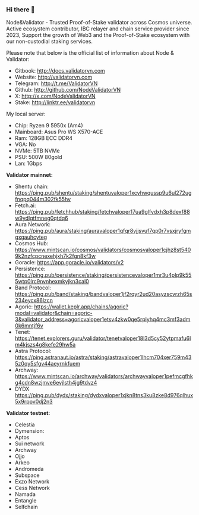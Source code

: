 ### Hi there 👋

Node&Validator - Trusted Proof-of-Stake validator across Cosmos universe. Active ecosystem contributor, IBC relayer and chain service provider since 2023, Support the growth of Web3 and the Proof-of-Stake ecosystem with our non-custodial staking services.

Please note that below is the official list of information about Node & Validator:

- Gitbook: http://docs.validatorvn.com
- Website: http://validatorvn.com
- Telegram: http://t.me/ValidatorVN
- Github: http://github.com/NodeValidatorVN
- X: http://x.com/NodeValidatorVN
- Stake: http://linktr.ee/validatorvn

My local server:
- Chip: Ryzen 9 5950x (Am4)
- Mainboard: Asus Pro WS X570-ACE
- Ram: 128GB ECC DDR4
- VGA: No
- NVMe: 5TB NVMe
- PSU: 500W 80gold
- Lan: 1Gbps

**Validator mainnet:**
- Shentu chain: https://ping.pub/shentu/staking/shentuvaloper1xcyhwqussp9u6ul272ugfnqpq044m302fk55hv
- Fetch.ai: https://ping.pub/fetchhub/staking/fetchvaloper17ua9glfvdxh3p8dexf88w9ydlgtfmneg0qtdq6
- Aura Network: https://ping.pub/aura/staking/auravaloper1qfqr8vjjsvuf7qp0r7vsxjryfgmgxgauhcyteg
- Cosmos Hub: https://www.mintscan.io/cosmos/validators/cosmosvaloper1cjhz8st5409k2nzfcpcnexehjxh7k2fgn8kf3w
- Goracle: https://app.goracle.io/validators/v2
- Persistence: https://ping.pub/persistence/staking/persistencevaloper1mr3u4plp9k555wtp0lrc9nvnhexmkyjkn3cal0
- Band Protocol: https://ping.pub/band/staking/bandvaloper1jf2rqyr2ud20asyzscvrzh65s234eycx86lzcn
- Agoric: https://wallet.keplr.app/chains/agoric?modal=validator&chain=agoric-3&validator_address=agoricvaloper1etsv4zkw0qe5rplyhq4mc3mf3adm0k6mntjf6v
- Tenet: https://tenet.explorers.guru/validator/tenetvaloper18l3d5cy52ytpmafu6lm4kjszs4g8kefe29hw5a
- Astra Protocol: https://ping.astranaut.io/astra/staking/astravaloper1lhcm704xer759m435z0qy5sfgv44aeyrnkfuem
- Archway: https://www.mintscan.io/archway/validators/archwayvaloper1pefmcgfhkg4cdn8wzjmve6evjlsth4jg9tdvz4
- DYDX https://ping.pub/dydx/staking/dydxvaloper1xjkn8tns3ku8zke8d976qlhux5x9rppv0dj2n3
  
**Validator testnet:**
- Celestia
- Dymension: 
- Aptos
- Sui network
- Archway
- Ojjo
- Arkeo
- Andromeda
- Subspace
- Exzo Network
- Cess Network
- Namada
- Entangle
- Selfchain
